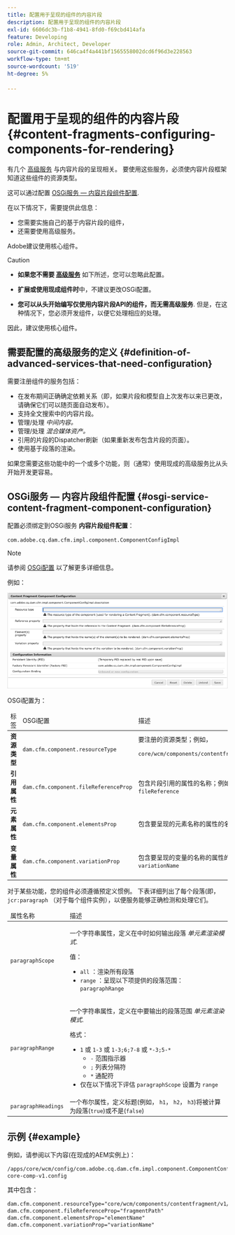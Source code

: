 ```yaml
---
title: 配置用于呈现的组件的内容片段
description: 配置用于呈现的组件的内容片段
exl-id: 6606dc3b-f1b8-4941-8fd0-f69cbd414afa
feature: Developing
role: Admin, Architect, Developer
source-git-commit: 646ca4f4a441bf1565558002dcd6f96d3e228563
workflow-type: tm+mt
source-wordcount: '519'
ht-degree: 5%

---
```


# 配置用于呈现的组件的内容片段{#content-fragments-configuring-components-for-rendering}

有几个 [高级服务](#definition-of-advanced-services-that-need-configuration) 与内容片段的呈现相关。 要使用这些服务，必须使内容片段框架知道这些组件的资源类型。

这可以通过配置 [OSGi服务 — 内容片段组件配置](#osgi-service-content-fragment-component-configuration).

在以下情况下，需要提供此信息：

* 您需要实施自己的基于内容片段的组件，
* 还需要使用高级服务。

Adobe建议使用核心组件。

>[!CAUTION]
>
>* **如果您不需要 [高级服务](#definition-of-advanced-services-that-need-configuration)** 如下所述，您可以忽略此配置。
>
>* **扩展或使用现成组件时**&#x200B;中，不建议更改OSGi配置。
>
>* **您可以从头开始编写仅使用内容片段API的组件，而无需高级服务**. 但是，在这种情况下，您必须开发组件，以便它处理相应的处理。
>
>因此，建议使用核心组件。

## 需要配置的高级服务的定义 {#definition-of-advanced-services-that-need-configuration}

需要注册组件的服务包括：

* 在发布期间正确确定依赖关系（即，如果片段和模型自上次发布以来已更改，请确保它们可以随页面自动发布）。
* 支持全文搜索中的内容片段。
* 管理/处理 *中间内容。*
* 管理/处理 *混合媒体资产。*
* 引用的片段的Dispatcher刷新（如果重新发布包含片段的页面）。
* 使用基于段落的渲染。

如果您需要这些功能中的一个或多个功能，则（通常）使用现成的高级服务比从头开始开发更容易。

## OSGi服务 — 内容片段组件配置 {#osgi-service-content-fragment-component-configuration}

配置必须绑定到OSGi服务 **内容片段组件配置**：

`com.adobe.cq.dam.cfm.impl.component.ComponentConfigImpl`

>[!NOTE]
>
>请参阅 [OSGi配置](/help/implementing/deploying/overview.md#osgi-configuration) 以了解更多详细信息。

例如：

![OSGi配置内容片段组件配置](assets/cf-component-configuration-osgi.png)

OSGi配置为：

<table>
 <thead>
  <tr>
   <td>标签</td>
   <td>OSGi配置<br /> </td>
   <td>描述</td>
  </tr>
 </thead>
 <tbody>
  <tr>
   <td><strong>资源类型</strong></td>
   <td><code>dam.cfm.component.resourceType</code></td>
   <td>要注册的资源类型；例如， <br /> <p><span class="cmp-examples-demo__property-value"><code>core/wcm/components/contentfragment/v1/contentfragment</code></code></p> </td>
  </tr>
  <tr>
   <td><strong>引用属性</strong></td>
   <td><code>dam.cfm.component.fileReferenceProp</code></td>
   <td>包含片段引用的属性的名称；例如， <code>fragmentPath</code> 或 <code>fileReference</code></td>
  </tr>
  <tr>
   <td><strong>元素属性</strong></td>
   <td><code>dam.cfm.component.elementsProp</code></td>
   <td>包含要呈现的元素名称的属性的名称；例如，<code>elementName</code></td>
  </tr>
  <tr>
   <td><strong>变量属性</strong><br /> </td>
   <td><code>dam.cfm.component.variationProp</code></td>
   <td>包含要呈现的变量的名称的属性的名称；例如，<code>variationName</code></td>
  </tr>
 </tbody>
</table>

对于某些功能，您的组件必须遵循预定义惯例。 下表详细列出了每个段落(即， `jcr:paragraph` （对于每个组件实例），以便服务能够正确检测和处理它们。

<table>
 <thead>
  <tr>
   <td>属性名称</td>
   <td>描述</td>
  </tr>
 </thead>
 <tbody>
  <tr>
   <td><code>paragraphScope</code></td>
   <td><p>一个字符串属性，定义在中时如何输出段落 <em>单元素渲染模式</em>.</p> <p>值：</p>
    <ul>
     <li><code>all</code> ：渲染所有段落</li>
     <li><code>range</code> ：呈现以下项提供的段落范围： <code>paragraphRange</code></li>
    </ul> </td>
  </tr>
  <tr>
   <td><code>paragraphRange</code></td>
   <td><p>一个字符串属性，定义在中要输出的段落范围 <em>单元素渲染模式</em>.</p> <p>格式：</p>
    <ul>
     <li><code>1</code> 或 <code>1-3</code> 或 <code>1-3;6;7-8</code> 或 <code>*-3;5-*</code>
     <ul>
       <li><code>-</code> 范围指示器</li>
       <li><code>;</code> 列表分隔符</li>
       <li><code>*</code> 通配符</li>
     </ul>
     </li>
     <li>仅在以下情况下评估 <code>paragraphScope</code> 设置为 <code>range</code></li>
    </ul> </td>
  </tr>
  <tr>
   <td><code>paragraphHeadings</code></td>
   <td>一个布尔属性，定义标题(例如， <code>h1</code>， <code>h2</code>， <code>h3</code>)将被计算为段落(<code>true</code>)或不是(<code>false</code>)</td>
  </tr>
 </tbody>
</table>

## 示例 {#example}

例如，请参阅以下内容(在现成的AEM实例上)：

```
/apps/core/wcm/config/com.adobe.cq.dam.cfm.impl.component.ComponentConfigImpl-core-comp-v1.config
```

其中包含：

```
dam.cfm.component.resourceType="core/wcm/components/contentfragment/v1/contentfragment"
dam.cfm.component.fileReferenceProp="fragmentPath"
dam.cfm.component.elementsProp="elementName"
dam.cfm.component.variationProp="variationName"
```
